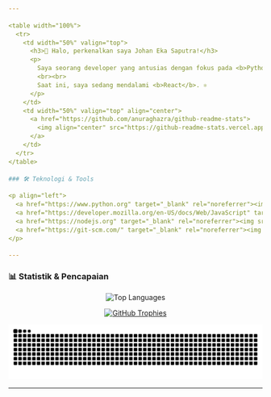 ```yaml
---

<table width="100%">
  <tr>
    <td width="50%" valign="top">
      <h3>👋 Halo, perkenalkan saya Johan Eka Saputra!</h3>
      <p>
        Saya seorang developer yang antusias dengan fokus pada <b>Python</b> dan <b>JavaScript</b>. Saya suka membuat tools automasi dan aplikasi command-line (CLI) yang mempermudah pekerjaan sehari-hari.
        <br><br>
        Saat ini, saya sedang mendalami <b>React</b>. ⚛️
      </p>
    </td>
    <td width="50%" valign="top" align="center">
      <a href="https://github.com/anuraghazra/github-readme-stats">
        <img align="center" src="https://github-readme-stats.vercel.app/api?username=Hanz30z&show_icons=true&locale=en&theme=tokyonight&rank_icon=github" alt="Hanz30z's GitHub stats" />
      </a>
    </td>
  </tr>
</table>

### 🛠️ Teknologi & Tools

<p align="left">
  <a href="https://www.python.org" target="_blank" rel="noreferrer"><img src="https://raw.githubusercontent.com/devicons/devicon/master/icons/python/python-original.svg" alt="python" width="40" height="40"/></a>
  <a href="https://developer.mozilla.org/en-US/docs/Web/JavaScript" target="_blank" rel="noreferrer"><img src="https://raw.githubusercontent.com/devicons/devicon/master/icons/javascript/javascript-original.svg" alt="javascript" width="40" height="40"/></a>
  <a href="https://nodejs.org" target="_blank" rel="noreferrer"><img src="https://raw.githubusercontent.com/devicons/devicon/master/icons/nodejs/nodejs-original-wordmark.svg" alt="nodejs" width="40" height="40"/></a>
  <a href="https://git-scm.com/" target="_blank" rel="noreferrer"><img src="https://www.vectorlogo.zone/logos/git-scm/git-scm-icon.svg" alt="git" width="40" height="40"/></a>
</p>

---
```


### 📊 Statistik & Pencapaian

<p align="center">
  <img src="https://github-readme-stats.vercel.app/api/top-langs?username=Hanz30z&layout=compact&locale=en&theme=tokyonight" alt="Top Languages" />
</p>

<p align="center">
  <a href="https://github.com/ryo-ma/github-profile-trophy">
    <img src="https://github-profile-trophy.vercel.app/?username=Hanz30z&theme=gruvbox&row=1&column=7" alt="GitHub Trophies" />
  </a>
</p>

<p align="center">
  <img src="https://github.com/Hanz30z/Hanz30z/blob/output/github-contribution-grid-snake.svg" alt="Animasi Kontribusi Ular">
</p>

---

